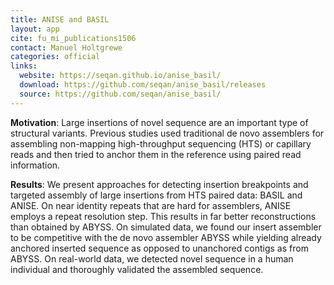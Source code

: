 ```yaml
---
title: ANISE and BASIL
layout: app
cite: fu_mi_publications1506
contact: Manuel Holtgrewe
categories: official
links:
  website: https://seqan.github.io/anise_basil/
  download: https://github.com/seqan/anise_basil/releases
  source: https://github.com/seqan/anise_basil/
---
```


**Motivation**: Large insertions of novel sequence are an important type of structural variants. Previous studies used
traditional de novo assemblers for assembling non-mapping high-throughput sequencing (HTS) or capillary reads and then
tried to anchor them in the reference using paired read information.

**Results**: We present approaches for detecting insertion breakpoints and targeted assembly of large insertions from
HTS paired data: BASIL and ANISE. On near identity repeats that are hard for assemblers, ANISE employs a repeat
resolution step. This results in far better reconstructions than obtained by ABYSS. On simulated data, we found our
insert assembler to be competitive with the de novo assembler ABYSS while yielding already anchored inserted sequence
as opposed to unanchored contigs as from ABYSS. On real-world data, we detected novel sequence in a human individual
and thoroughly validated the assembled sequence.
